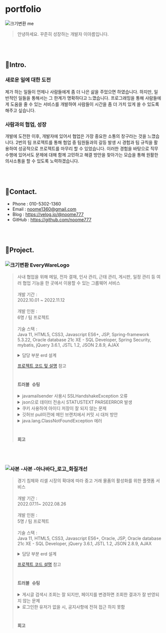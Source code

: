 # portfolio 

![크기변환 me](https://user-images.githubusercontent.com/98254235/201081319-f2d3f92a-e2f2-4af3-bc58-87319daac266.jpg)

>안녕하세요. 꾸준히 성장하는 개발자 이아름입니다.


<br><br>
## 📌Intro.


### 새로운 일에 대한 도전
제가 하는 일들이 언제나 사람들에게 좀 더 나은 삶을 주었으면 하였습니다. 하지만, 일반적인 일들을 통해서는 그 한계가 명확하다고 느꼈습니다. 프로그래밍을 통해 사람들에게 도움을 줄 수 있는 서비스를 개발하여 사람들이 시간을 좀 더 가치 있게 쓸 수 있도록 해주고 싶습니다.


### 사람과의 협업, 성장
개발에 도전한 이후, 개발자에 있어서 협업은 가장 중요한 소통의 창구라는 것을 느꼈습니다. 2번의 팀 프로젝트를 통해 협업 중 팀원들과의 갈등 발생 시 경험과 팀 규칙을 활용하여 성공적으로 프로젝트를 마무리 할 수 있었습니다. 이러한 경험을 바탕으로 직무 수행에 있어서도 문제에 대해 함께 고민하고 해결 방안을 찾아가는 모습을 통해 원활한 의사소통을 할 수 있도록 노력하겠습니다.

<br><br>


## 📌Contact.
- Phone : 010-5302-1360
- Email : noome1360@gmail.com
- Blog : https://velog.io/@noome777
- GitHub : https://github.com/noome777

<br><br>

## 📌Project.
### ![크기변환 EveryWareLogo](https://user-images.githubusercontent.com/98254235/204456980-a975052e-6113-4ab5-8c30-85bfe22fea17.png)
> 사내 협업을 위해 메일, 전자 결재, 인사 관리, 근태 관리, 게시판, 일정 관리 등 여러 협업 기능을 한 곳에서 이용할 수 있는 그룹웨어 서비스 <br><br>
> 개발 기간 : <br> 2022.10.01 ~ 2022.11.12 <br><br>
> 개발 인원 :<br>  6명 / 팀 프로젝트 <br><br>
> 기술 스택 : <br> Java 11, HTML5, CSS3, Javascript ES6+, JSP, Spring-framework 5.3.22, Oracle database 21c XE - SQL Developer, Spring Security, mybatis, jQuery 3.6.1,
JSTL 1.2, JSON 2.8.9, AJAX <br>
><details>
><summary>담당 부분 erd 설계</summary>
><div markdown="1">
>
>![EveryWare_MyErd](https://user-images.githubusercontent.com/98254235/202900579-46aa8c68-469a-4405-a02b-422513ba3431.png)
>
></div>
></details>
> 
> [프로젝트 코드 및 설명](https://github.com/noome777/EveryWare) 참고
><br><br>
>
> ### `트러블 슈팅`
><details>
><summary>javamailsender 사용시 SSLHandshakeException 오류</summary>
><div markdown="1">
><br> 문제 : <br> NaverSMTP 사용시, SMTP 설정에 port 번호를 설정해줬는데도 불구하고 Could not connect to SMTP host 라는 에러 발생 <br><br>
>
>![Untitled (1)](https://user-images.githubusercontent.com/98254235/204472996-337be8c6-0291-4db7-bb51-6e6208ea2f2b.png)
>
>해결 : <br> 이메일 전송시에 javamail을 사용하게 되는데 ssl오류로 SSLHandshakeException 이 발생한 것 <br>
>JDK가 TLS 프로토콜이 비활성 되어있거나 TLS 버전이 상이하여 발생하는 것이기 때문에, 자바 메일에서 사용할 기본 TLS 버전을 1.2로 변경해 주어야 하였음.<br><br>
>따라서, System.setProperty("jdk.tls.client.protocols", "TLSv1.2");과 같은 형식으로 property를 설정해주면 되는데, 프로젝트에서 작성한 자바 코드와 유사하게 >serverInfo.put("mail.smtp.ssl.protocols", "TLSv1.2"); 로 맞추어 적어주어 에러를 해결
></div>
></details>
><details>
><summary>json으로 데이터 전송시 STATUSTEXT PARSEERROR 발생</summary>
><div markdown="1">
> <br> 문제 : <br> ajax에서 서버로 요청 시 데이터가 서버로 넘어가지 않는 문제 <br><br>
> 해결 : <br> datatype을 json으로 적었다가 삭제해주었음
></div>
></details>
><details>
><summary>쿠키 사용하여 아이디 저장이 잘 되지 않는 문제</summary>
><div markdown="1">
> <br> 문제 : <br> 아이디 저장 체크박스를 해제 한 상태에서도 로그인 화면으로 다시 돌아갔을 때 아이디가 저장되어 있어, 아이디 저장 기능이 제대로 구현하지 못하고 있는 상태. <br><br>
> 
> ![image](https://user-images.githubusercontent.com/98254235/204480508-7ac9bead-3e40-4f53-a122-1b9594c10846.png)
> <br><br>
> 해결 : <br> 아이디 저장 체크박스를 체크했을 때 vs 해제했을 때로 구분하여서 해제하였을 경우에는 cookie의 setMaxage(0); 으로  주어 쿠키가 제거될 수 있도록 함. (setMaxage 로 시간 설정을 해주는 이유는 쿠키에는 remove 메서드가 없으므로)
> <br> 만료 시킨 후에 addCookie를 하면 만료시켰다는 것을 응답 헤더에 추가하여 쿠키가 삭제가 된다.
></div>
></details>
><details>
><summary>깃허브 pull이전에 메인 브랜치에서 커밋 시 대처 방안</summary>
><div markdown="1">
> <br> 문제 : <br> 작업 내용을 merge 한 이후, 통합된 파일 내용을 pull을 받지 않고 프로젝트를 빌드하였을 때, 톰켓 에러가 발생하였음.<br><br>
> 해결 : <br>
> 1. 우선, 메인브랜치에서 풀을 당겨서 못받았던 파일을 다시 모두 받아준다. <br>
> 2. 풀 당긴 메인브랜치에서 새롭게 브랜치 생성한다.  <br>
> 3. 기존 브랜치에 작업한내용을 방금 만든 브랜치에 가져온다 : (기존브랜치 커밋지점 우클릭, 체리픽)
></div>
></details>
><details>
><summary>java.lang.ClassNotFoundException 에러</summary>
><div markdown="1">
><br> 문제 : <br>java.lang.ClassNotFoundException 에러 발생 <br><br>
> 해결 :  <br> Classpath에 로드하고자 하는 Class가 발견되지 않았을 때 발생한다. 보통은 빌드에 문제가 있는 경우로 clean이나 Class파일 삭제 후 재빌드를 수행하여 해결하였음.
> 따라서, 프로젝트의 OverworkVo 클래스를 삭제 후 다시 생성해주니 에러가 발생하지 않고 프로젝트가 잘 실행이 됨
></div>
></details>
><br>
>
> ### `회고`
<br><br>

### ![사본 -사본 -아나바다_로고_화질개선](https://user-images.githubusercontent.com/98254235/204457375-ba9be004-4c79-4ff9-8115-ff492d5134d2.png)
> 경기 침체와 리셀 시장의 확대에 따라 중고 거래 물품의 활성화를 위한 플랫폼 서비스 <br><br>
> 개발 기간 : <br> 2022.07.11~ 2022.08.26 <br><br>
> 개발 인원 : <br> 5명 / 팀 프로젝트 <br><br>
> 기술 스택 : <br>
> Java 11, HTML5, CSS3, Javascript ES6+, Oracle, JSP, Oracle database 21c XE - SQL Developer, jQuery 3.6.1,
JSTL 1.2, JSON 2.8.9, AJAX <br>
><details>
><summary>담당 부분 erd 설계</summary>
><div markdown="1">
>
>![image](https://user-images.githubusercontent.com/98254235/204517687-ffe8d8ab-6c1b-44da-ad63-fce1d745c00d.png)
>
></div>
></details>
>
> [프로젝트 코드  설명](https://github.com/Attadipa/semiGitTestRepo) 참고
><br><br>
>
> ### `트러블 슈팅`
> <details>
><summary>게시글 검색시 조회는 잘 되지만, 페이지를 변경하면 조회한 결과가 잘 반영되지 않는 문제</summary>
><div markdown="1">
> <br>  문제 : <br> 제목, 내용에 따른 검색 시 페이지 수는 잘 노출되지만, 다음 페이지를 누르면 다시 list의 첫 페이지로 이동되는 문제<br><br> 
> 해결 : <br> controller에서 게시글 검색 조건인 condition과 입력할 키워드의 keyword의 값을 setAttribute 하지 않아서 생긴 문제로 판단하여, controller에서 HttpServletRequest 객체를 이용하여 조회한 결과의 값을 view로 넘겨줄 수 있도록 코드를 변경하였음.
></div>
></details>
> <details>
><summary>로그인한 유저가 없을 시, 공지사항에 전혀 접근 하지 못함</summary>
><div markdown="1">
> <br>  문제 : <br> 로그인한 유저가 없을 시 공지사항에 전혀 접근 하지 못하고 있으므로 로그인한 유저가 없을 경우 게시물 상세 조회가 불가능 한 문제<br><br> 
> 해결 : <br> 중첩 if문을 이용하여 jstl 태그를 이용하여 코드를 변경하여 작성하였음. 로그인을 안 한 유저 또는 로그인을 했지만 관리자가 아닌 경우, 글을 삭제할 수 있는 권한이 없으므로 글 삭제 버튼을 보이지 않도록 하였음. 반면, 로그인 한 유저이면서 관리자인 경우, 글을 삭제할 수 있는 버튼을 보일 수 있도록 하였음.
></div>
></details>
><br>
>
> ### `회고`

